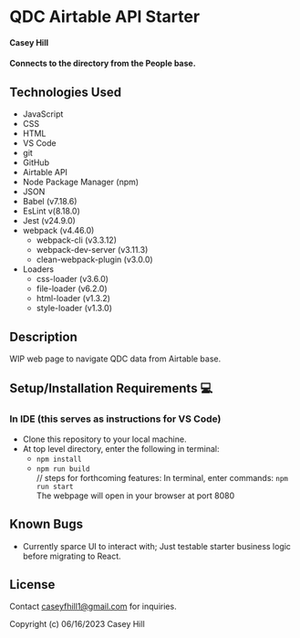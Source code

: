 # QDC Airtable API Starter

#### **Casey Hill**

#### Connects to the directory from the People base.

## **Technologies Used**

-   JavaScript
-   CSS
-   HTML
-   VS Code
-   git
-   GitHub
-   Airtable API
-   Node Package Manager (npm)
-   JSON
-   Babel (v7.18.6)
-   EsLint v(8.18.0)
-   Jest (v24.9.0)
-   webpack (v4.46.0)
    -   webpack-cli (v3.3.12)
    -   webpack-dev-server (v3.11.3)
    -   clean-webpack-plugin (v3.0.0)
-   Loaders
    -   css-loader (v3.6.0)
    -   file-loader (v6.2.0)
    -   html-loader (v1.3.2)
    -   style-loader (v1.3.0)

## **Description**

WIP web page to navigate QDC data from Airtable base.

## **Setup/Installation Requirements** &#x1F4BB;

### **In IDE** (this serves as instructions for VS Code)

-   Clone this repository to your local machine.
-   At top level directory, enter the following in terminal:
    -   `npm install`
    -   `npm run build`
        <br>// steps for forthcoming features:
        In terminal, enter commands: `npm run start`<br>
        The webpage will open in your browser at port 8080<br>

## **Known Bugs**

-   Currently sparce UI to interact with; Just testable starter business logic before migrating to React.

## License

Contact [caseyfhill1@gmail.com](mailto:caseyfhill1@gmail.com?subject=Hello%20Casey,&body=You%20are%20amazing...) for inquiries.

Copyright (c) 06/16/2023 Casey Hill
